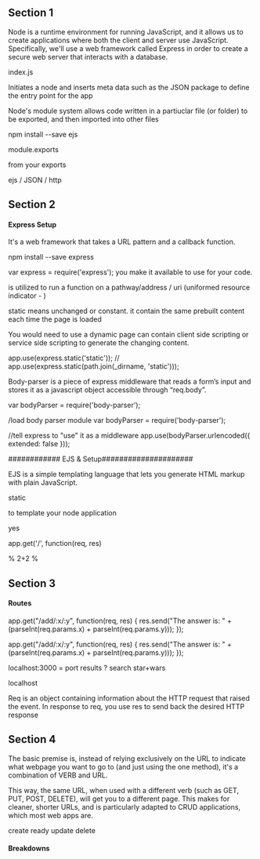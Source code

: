 ## Section 1

<!-- 1.  What is Node and why would we use it?  -->

Node is a runtime environment for running JavaScript, and it allows us to create applications where both the client and server use JavaScript. Specifically, we'll use a web framework called Express in order to create a secure web server that interacts with a database.

<!-- 2. How do we initialize a folder for use with node?  -->
index.js

<!-- 3.  What does `npm init` do? -->
Initiates a node and inserts meta data such as the JSON package to define the entry point for the app


<!-- 4.  What is a module and how does it relate to Node?  -->
Node's module system allows code written in a partiuclar file (or folder) to be exported, and then imported into other files

<!-- 5.  I need to install a node module before I can use it. How can I install a node module so that it is accessable in javascript? -->
npm install --save ejs

<!-- 6.  How would I import a module into node? -->
module.exports

<!-- 7.  When using require(), where is the module being pulled in from? -->
from your exports

<!-- 8.  List some common modules we have used in node. There are at least two. -->
ejs / JSON / http






## Section 2

#### Express Setup
<!-- 1.  What is Express and why would we want to use it? -->
It's a web framework that takes a URL pattern and a callback function.

<!-- 2.  How do we import express into our node application? -->
npm install --save express


<!-- 3.  After Express is imported, we need to initialize it. We can save this to a variable so that we can reuse it later. What would this line of code look like? -->
var express = require('express');
you make it available to use for your code.

<!-- 4. What is app.use()? What does it do?
 -->
is utilized to run a function on a pathway/address / uri (uniformed resource indicator - )


<!-- 5.  What are static files? Why would we want a static file? -->
static means unchanged or constant.  it contain the same prebuilt content each time the page is loaded


<!-- 6.  In contrast, what is the opposite of a static file? Why would we want a dynamic file being served? -->
You would need to use a dynamic page can contain client side scripting or service side scripting to generate the changing content.

<!-- 7.  What would we pass into app.use() to serve up static files? *Hint: This one-liner doesn't really change.* -->
app.use(express.static('static'));
// app.use(express.static(path.join(_dirname, 'static')));

<!-- 8.  What does the module body-parser do? -->
Body-parser is a piece of express middleware that reads a form’s input and stores it as a javascript object accessible through
“req.body”.

<!-- 9.  We need to tell express that we want to use body parser. Simplying requiring it isn't enough to activate it. How do we tell express we want to use body-parser? -->
var bodyParser = require('body-parser');

<!-- 10.  If we use body-parser, we can retreive data from a POST (RESTful routing). How would we access this data from the 'req' object? `app.get('/', function(req, res) {})` -->
/load body parser module
var bodyParser = require('body-parser');

//tell express to "use" it as a middleware
app.use(bodyParser.urlencoded({ extended: false }));






############ EJS & Setup#####################
<!-- 1.  What is an EJS file? -->
EJS is a simple templating language that lets you generate HTML markup with plain JavaScript.

<!-- 2.  Is a EJS a static or a dynamic file? -->
static

<!-- 3.  Why would we want to use an EJS? -->
to template your node application

<!-- 4.  Is EJS used by a templating engine? -->
yes

<!-- 5.  If so, how do we tell express to use the ejs templating engine? *hint: app.use()* -->

app.get('/', function(req, res)
<!-- 6.  Write out the syntax tags for using javascript in EJS. If it helps, add 2+2 in this div tag: `<div></div>` -->
<div> % 2+2 %</div>

<!-- 7.  We render ejs only when we are ready to send the page to the user. How do we render EJS for the browser? What is the function? *hint: this would be within the route (app.get(); )* -->



<!-- 8.  Following up on the last question, how do we pass data into EJS template? *hint: you will modify the previous answer* -->






## Section 3

#### Routes
<!-- 1.  req params vs req query -->


<!-- 2.  Write a route that utilizes req.params -->

app.get("/add/:x/:y", function(req, res) {
  res.send("The answer is: " + (parseInt(req.params.x) + parseInt(req.params.y)));
});
<!-- 3.  Adding onto the previous question: Inside the callback of the route, how can I access those parameters? *hint: thing back to /add/:x/:y/* -->
app.get("/add/:x/:y", function(req, res) {
  res.send("The answer is: " + (parseInt(req.params.x) + parseInt(req.params.y)));
});

<!-- 4.  Identify the parts of this url: `localhost:3000/results?search=star+wars` -->
localhost:3000 = port
results
?
search
star+wars

<!-- 5.  What part of the url above matches the express route? -->
localhost

<!-- 6.  What is the difference between using req.params and req.query -->
Req is an object containing information about the HTTP request that raised the event. In response to req, you use res to send back the desired HTTP response

<!-- 7.  How can I access the query key/value pairs inside the route callback? -->



## Section 4

<!-- 1.  What is RESTful Routing? -->
The basic premise is, instead of relying exclusively on the URL to indicate what webpage you want to go to (and just using the one method), it's a combination of VERB and URL.

This way, the same URL, when used with a different verb (such as GET, PUT, POST, DELETE), will get you to a different page. This makes for cleaner, shorter URLs, and is particularly adapted to CRUD applications, which most web apps are.

<!-- 2.  What is CRUD? -->
create ready update delete

<!-- 3.  How to set your node/express app to stay open on a certain port? -->

#### Breakdowns
<!-- 4.  Identify the following parts:
`var express = require('express');` -->


<!-- `app.use(express.static(path.join(__dirname, 'static')));` -->

<!-- `app.get('/', function(req, res){});`  -->

<!-- `app.set('view engine', 'ejs');` -->

<!-- `app.use(bodyParser.urlencoded({ extended: false }));` -->

